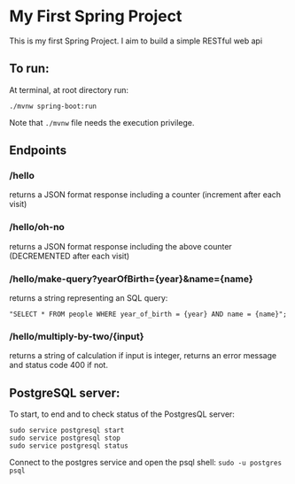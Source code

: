 # My First Spring Project

This is my first Spring Project. I aim to build a simple RESTful web api

## To run:
At terminal, at root directory run: 
```
./mvnw spring-boot:run
```
Note that `./mvnw` file needs the execution privilege.

## Endpoints

### /hello
returns a JSON format response including a counter (increment after each visit)

### /hello/oh-no
returns a JSON format response including the above counter (DECREMENTED after each visit)

### /hello/make-query?yearOfBirth={year}&name={name}
returns a string representing an SQL query:
```
"SELECT * FROM people WHERE year_of_birth = {year} AND name = {name}";
```

### /hello/multiply-by-two/{input}
returns a string of calculation if input is integer, returns an error message and status code 400 if not.


## PostgreSQL server:
To start, to end and to check status of the PostgresQL server:
```
sudo service postgresql start
sudo service postgresql stop
sudo service postgresql status
```
Connect to the postgres service and open the psql shell: `sudo -u postgres psql`